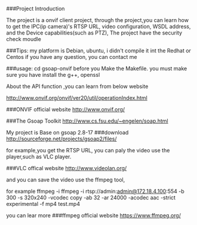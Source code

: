###Project Introduction


The project is a onvif client project,
through the project,you can learn
how to get the IPC(ip camera)'s RTSP URL, video configuration, WSDL address, and the Device capabilities(such as PTZ),
The project have the security check moudle

###Tips:
my platform is Debian, ubuntu, i didn't compile it int the Redhat or Centos
if you have any question, you can contact me

###usage:
cd gsoap-onvif
before you Make the Makefile. you must make sure you have install the g++, openssl



About the API function ,you can learn from below website

http://www.onvif.org/onvif/ver20/util/operationIndex.html


###ONVIF official website
http://www.onvif.org/

###The Gsoap Toolkit
http://www.cs.fsu.edu/~engelen/soap.html

My project is Base on gsoap 2.8-17
###download
http://sourceforge.net/projects/gsoap2/files/

for example,you get the RTSP URL, you can paly  the video use the player,such as VLC player.

###VLC offical website
http://www.videolan.org/

and you can save the video use the ffmpeg tool,

for example 
ffmpeg -i ffmpeg -i rtsp://admin:admin@172.18.4.100:554 -b 300 -s 320x240 -vcodec copy  -ab 32 -ar 24000 -acodec aac -strict experimental -f mp4 test.mp4

you can lear more
###ffmpeg official website
https://www.ffmpeg.org/





